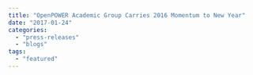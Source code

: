 ```yaml
---
title: "OpenPOWER Academic Group Carries 2016 Momentum to New Year"
date: "2017-01-24"
categories: 
  - "press-releases"
  - "blogs"
tags: 
  - "featured"
---
```



